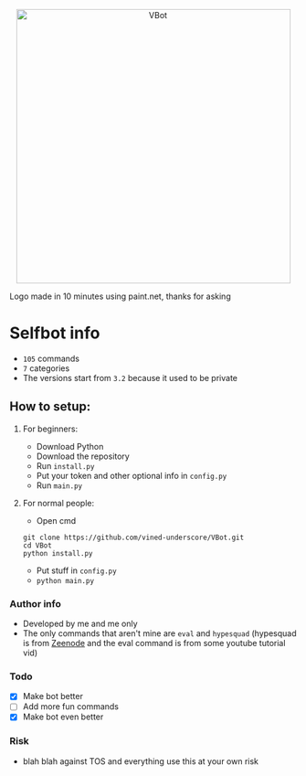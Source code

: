 <p align="center">
    <img width="480px" height="auto" src="https://media.discordapp.net/attachments/980945786051362848/1099436881055338536/vbot.jpg?width=557&height=418" align="center" alt="VBot" />
    
Logo made in 10 minutes using paint.net, thanks for asking

# Selfbot info
- `105` commands
- `7` categories
- The versions start from `3.2` because it used to be private

## How to setup:
1. For beginners:
    - Download Python
    - Download the repository
    - Run `install.py`
    - Put your token and other optional info in `config.py`
    - Run `main.py`

2. For normal people:
    - Open cmd
    ```
    git clone https://github.com/vined-underscore/VBot.git
    cd VBot
    python install.py
    ```
    - Put stuff in `config.py`
    - `python main.py`

### Author info
- Developed by me and me only
- The only commands that aren't mine are `eval` and `hypesquad` (hypesquad is from [Zeenode](https://github.com/zeenode/selfbot) and the eval command is from some youtube tutorial vid)
    
### Todo
- [x] Make bot better
- [ ] Add more fun commands
- [x] Make bot even better
    
### Risk
- blah blah against TOS and everything use this at your own risk

